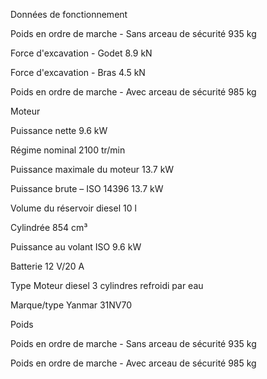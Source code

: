   Données de fonctionnement
  
  
Poids en ordre de marche - Sans arceau de sécurité 	935 kg

Force d'excavation - Godet 	8.9 kN

Force d'excavation - Bras 	4.5 kN

Poids en ordre de marche - Avec arceau de sécurité 	985 kg


  Moteur
	
	
Puissance nette 	9.6 kW

Régime nominal 	2100 tr/min

Puissance maximale du moteur 	13.7 kW

Puissance brute – ISO 14396 	13.7 kW

Volume du réservoir diesel 	10 l

Cylindrée 	854 cm³

Puissance au volant ISO 	9.6 kW

Batterie 	12 V/20 A

Type 	Moteur diesel 3 cylindres refroidi par eau

Marque/type 	Yanmar 31NV70


 Poids
 
 
Poids en ordre de marche - Sans arceau de sécurité 	935 kg

Poids en ordre de marche - Avec arceau de sécurité 	985 kg
